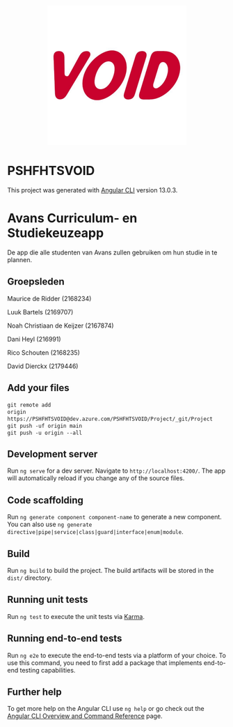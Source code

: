 
<p align="center">
  <img src="void.jpg" width="320" alt="Void Logo" />
</p>

# PSHFHTSVOID

This project was generated with [Angular CLI](https://github.com/angular/angular-cli) version 13.0.3.

# Avans Curriculum- en Studiekeuzeapp

De app die alle studenten van Avans zullen gebruiken om hun studie in te plannen.

## Groepsleden
Maurice de Ridder (2168234)

Luuk Bartels (2169707)

Noah Christiaan de Keijzer (2167874)

Dani Heyl (216991)

Rico Schouten (2168235)

David Dierckx (2179446)


## Add your files
```
git remote add 
origin https://PSHFHTSVOID@dev.azure.com/PSHFHTSVOID/Project/_git/Project  
git push -uf origin main
git push -u origin --all
```

## Development server

Run `ng serve` for a dev server. Navigate to `http://localhost:4200/`. The app will automatically reload if you change any of the source files.

## Code scaffolding

Run `ng generate component component-name` to generate a new component. You can also use `ng generate directive|pipe|service|class|guard|interface|enum|module`.

## Build

Run `ng build` to build the project. The build artifacts will be stored in the `dist/` directory.

## Running unit tests

Run `ng test` to execute the unit tests via [Karma](https://karma-runner.github.io).

## Running end-to-end tests

Run `ng e2e` to execute the end-to-end tests via a platform of your choice. To use this command, you need to first add a package that implements end-to-end testing capabilities.

## Further help

To get more help on the Angular CLI use `ng help` or go check out the [Angular CLI Overview and Command Reference](https://angular.io/cli) page.

